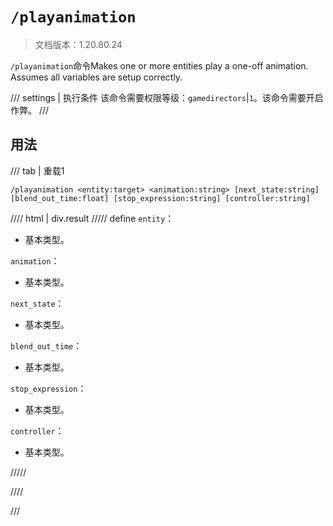 # `/playanimation`

> 文档版本：1.20.80.24

`/playanimation`命令Makes one or more entities play a one-off animation. Assumes all variables are setup correctly.

/// settings | 执行条件
该命令需要权限等级：`gamedirectors`|`1`。该命令需要开启作弊。
///

## 用法

/// tab | 重载1
```mcfunction
/playanimation <entity:target> <animation:string> [next_state:string] [blend_out_time:float] [stop_expression:string] [controller:string]
```

//// html | div.result
///// define
`entity`：<!-- md:samp target -->

- 基本类型。

`animation`：<!-- md:samp string -->

- 基本类型。

`next_state`：<!-- md:samp string -->

- 基本类型。

`blend_out_time`：<!-- md:samp float -->

- 基本类型。

`stop_expression`：<!-- md:samp string -->

- 基本类型。

`controller`：<!-- md:samp string -->

- 基本类型。


/////

////

///
